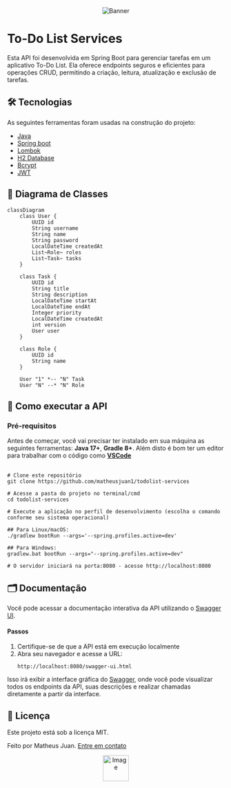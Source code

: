 <div align="center">
     <img src="https://github.com/user-attachments/assets/cee3accc-ea2d-4b32-84a5-7ee6966feb87" alt="Banner">
</div>


# To-Do List Services

Esta API foi desenvolvida em Spring Boot para gerenciar tarefas em um aplicativo To-Do List. Ela oferece endpoints seguros e eficientes para operações CRUD, permitindo a criação, leitura, atualização e exclusão de tarefas.


## 🛠 Tecnologias

As seguintes ferramentas foram usadas na construção do projeto:

- [Java](https://www.java.com/pt-BR/)
- [Spring boot](https://spring.io/projects/spring-boot)
- [Lombok](https://projectlombok.org/)
- [H2 Database](https://www.h2database.com/html/main.html)
- [Bcrypt](https://github.com/patrickfav/bcrypt)
- [JWT](https://github.com/auth0/java-jwt)

## 🧾 Diagrama de Classes

```mermaid
classDiagram
    class User {
        UUID id
        String username
        String name
        String password
        LocalDateTime createdAt
        List~Role~ roles
        List~Task~ tasks
    }

    class Task {
        UUID id
        String title
        String description
        LocalDateTime startAt
        LocalDateTime endAt
        Integer priority
        LocalDateTime createdAt
        int version
        User user  
    }

    class Role {
        UUID id
        String name
    }

    User "1" *-- "N" Task
    User "N" --* "N" Role
```

## 🚀 Como executar a API
### Pré-requisitos
Antes de começar, você vai precisar ter instalado em sua máquina as seguintes ferramentas: **Java 17+**, **Gradle 8+**. Além disto é bom ter um editor para trabalhar com o código como [**VSCode**](https://code.visualstudio.com/)
<br></br>
```shell
# Clone este repositório
git clone https://github.com/matheusjuan1/todolist-services

# Acesse a pasta do projeto no terminal/cmd
cd todolist-services

# Execute a aplicação no perfil de desenvolvimento (escolha o comando conforme seu sistema operacional)

## Para Linux/macOS:
./gradlew bootRun --args='--spring.profiles.active=dev'

## Para Windows:
gradlew.bat bootRun --args="--spring.profiles.active=dev"

# O servidor iniciará na porta:8080 - acesse http://localhost:8080
```
## 🗂️ Documentação
Você pode acessar a documentação interativa da API utilizando o [Swagger UI](https://swagger.io/tools/swagger-ui/).
#### Passos
1. Certifique-se de que a API está em execução localmente
2. Abra seu navegador e acesse a URL:
     ```
     http://localhost:8080/swagger-ui.html
     ```
Isso irá exibir a interface gráfica do [Swagger](https://swagger.io/tools/swagger-ui/), onde você pode visualizar todos os endpoints da API, suas descrições e realizar chamadas diretamente a partir da interface.

## 📝 Licença

Este projeto está sob a licença MIT.

Feito por Matheus Juan. [Entre em contato](https://www.linkedin.com/in/matheus-ferreira-a84046186/)

<div align="center">
     <img width="60" alt="Image" src="https://github.com/user-attachments/assets/efd1d014-148c-4ae8-8dbd-81850fadf9ba" />
</div>

